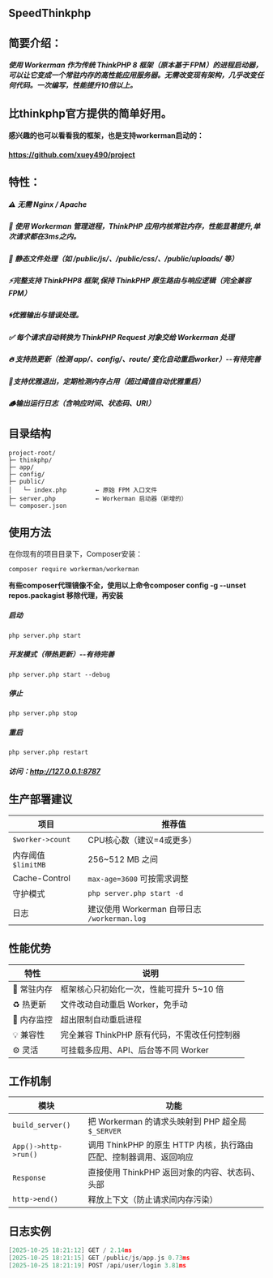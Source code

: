 ## SpeedThinkphp

## 简要介绍：
##### **使用 Workerman 作为传统 ThinkPHP 8 框架（原本基于 FPM）的进程启动器**，可以让它变成一个**常驻内存的高性能应用服务器**。无需改变现有架构，几乎改变任何代码。一次编写，性能提升10倍以上。

## 比thinkphp官方提供的简单好用。

#### 感兴趣的也可以看看我的框架，也是支持workerman启动的：
#### https://github.com/xuey490/project

## 特性：
##### ⚠️ 无需 Nginx / Apache
##### 🚀 使用 Workerman 管理进程，ThinkPHP 应用内核常驻内存，性能显著提升,单次请求都在3ms之内。
##### 📂 静态文件处理（如 /public/js/、/public/css/、/public/uploads/ 等）
##### ⚡完整支持 ThinkPHP8 框架,保持 ThinkPHP 原生路由与响应逻辑（完全兼容 FPM）
##### 🌀优雅输出与错误处理。
##### ✅ 每个请求自动转换为 ThinkPHP Request 对象交给 Workerman 处理
##### 🔥 支持热更新（检测 app/、config/、route/ 变化自动重启worker）--有待完善
##### 💾支持优雅退出，定期检测内存占用（超过阈值自动优雅重启）
##### 🪵输出运行日志（含响应时间、状态码、URI）
## 目录结构
    project-root/
    ├─ thinkphp/
    ├─ app/
    ├─ config/
    ├─ public/
    │   └─ index.php        ← 原始 FPM 入口文件
    ├─ server.php           ← Workerman 启动器（新增的）
    └─ composer.json

## 使用方法
在你现有的项目目录下，Composer安装：

`composer require workerman/workerman`

**有些composer代理镜像不全，使用以上命令composer config -g --unset repos.packagist 移除代理，再安装**

##### 启动
`php server.php start`

##### 开发模式（带热更新）--有待完善
`php server.php start --debug`

##### 停止
`php server.php stop`

##### 重启
`php server.php restart`

##### 访问：http://127.0.0.1:8787

## 生产部署建议
| 项目               | 推荐值                                  |
| ---------------- | ------------------------------------ |
| `$worker->count` | CPU核心数（建议=4或更多）                      |
| 内存阈值 `$limitMB`  | 256~512 MB 之间                        |
| Cache-Control    | `max-age=3600` 可按需求调整                |
| 守护模式             | `php server.php start -d`            |
| 日志               | 建议使用 Workerman 自带日志 `/workerman.log` |


## 性能优势
| 特性      | 说明                          |
| ------- | --------------------------- |
| 🚀 常驻内存 | 框架核心只初始化一次，性能可提升 5~10 倍     |
| ♻️ 热更新  | 文件改动自动重启 Worker，免手动         |
| 🧠 内存监控 | 超出限制自动重启进程                  |
| 💡 兼容性  | 完全兼容 ThinkPHP 原有代码，不需改任何控制器 |
| ⚙️ 灵活   | 可挂载多应用、API、后台等不同 Worker     |

## 工作机制
| 模块                   | 功能                                        |
| -------------------- | ----------------------------------------- |
| `build_server()`     | 把 Workerman 的请求头映射到 PHP 超全局 `$_SERVER`    |
| `App()->http->run()` | 调用 ThinkPHP 的原生 HTTP 内核，执行路由匹配、控制器调用、返回响应 |
| `Response`           | 直接使用 ThinkPHP 返回对象的内容、状态码、头部              |
| `http->end()`        | 释放上下文（防止请求间内存污染）                          |
## 日志实例
```c
[2025-10-25 18:21:12] GET / 2.14ms
[2025-10-25 18:21:15] GET /public/js/app.js 0.73ms
[2025-10-25 18:21:19] POST /api/user/login 3.81ms
```

